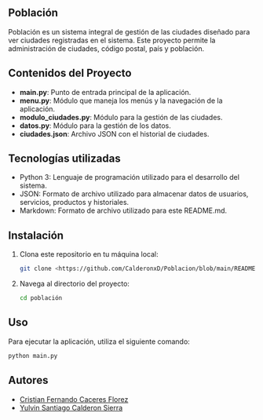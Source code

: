 ## Población
Población es un sistema integral de gestión de las ciudades diseñado para ver ciudades registradas en el sistema. Este proyecto permite la administración de ciudades, código postal, país y población.

## Contenidos del Proyecto

- **main.py**: Punto de entrada principal de la aplicación.
- **menu.py**: Módulo que maneja los menús y la navegación de la aplicación.
- **modulo_ciudades.py**: Módulo para la gestión de las ciudades.
- **datos.py**: Módulo para la gestión de los datos.
- **ciudades.json**: Archivo JSON con el historial de ciudades.
## Tecnologías utilizadas

- Python 3: Lenguaje de programación utilizado para el desarrollo del sistema.
- JSON: Formato de archivo utilizado para almacenar datos de usuarios, servicios, productos y historiales.
- Markdown: Formato de archivo utilizado para este README.md.

## Instalación

1. Clona este repositorio en tu máquina local:
    ```bash
    git clone <https://github.com/CalderonxD/Poblacion/blob/main/README.md>
    ```
2. Navega al directorio del proyecto:
    ```bash
    cd población
    ```

## Uso

Para ejecutar la aplicación, utiliza el siguiente comando:
```bash
python main.py
```

## Autores
- [Cristian Fernando Caceres Florez](https://github.com/Cristian1412)
- [Yulvin Santiago Calderon Sierra](https://github.com/CalderonxD)
